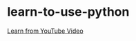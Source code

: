 # learn-to-use-python

[Learn from YouTube Video](https://www.youtube.com/watch?v=a2cKbsCpD-o&list=PLzMcBGfZo4-kl1reiBsCHsxQS19CyB7Ne&index=3)